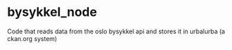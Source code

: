 # bysykkel_node
Code that reads data from the oslo bysykkel api and stores it in urbalurba (a ckan.org system)
